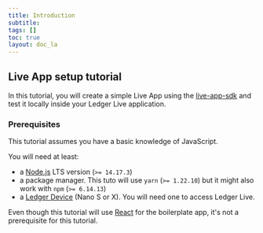 ```yaml
---
title: Introduction
subtitle:
tags: []
toc: true
layout: doc_la
---
```


## Live App setup tutorial

In this tutorial, you will create a simple Live App using the [live-app-sdk](https://www.npmjs.com/package/@ledgerhq/live-app-sdk) and test it locally inside your Ledger Live application.

### Prerequisites

This tutorial assumes you have a basic knowledge of JavaScript.

You will need at least:
- a [Node.js](https://nodejs.org/en/) LTS version (`>= 14.17.3`)
- a package manager. This tuto will use `yarn` (`>= 1.22.10`) but it might also work with `npm` (`>= 6.14.13`)
- a [Ledger Device](https://shop.ledger.com/pages/hardware-wallets-comparison) (Nano S or X). You will need one to access Ledger Live. 


Even though this tutorial will use [React](https://reactjs.org/) for the boilerplate app, it's not a prerequisite for this tutorial.

